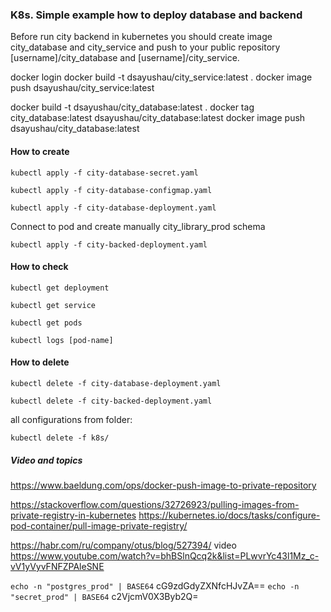 ### K8s. Simple example how to deploy database  and backend

Before run city backend in kubernetes you should create image city_database and city_service and push to your public
repository [username]/city_database and  [username]/city_service. 

docker login
docker build -t dsayushau/city_service:latest . 
docker image push dsayushau/city_service:latest

docker build -t dsayushau/city_database:latest . 
docker tag city_database:latest dsayushau/city_database:latest docker
image push dsayushau/city_database:latest

#### How to create
`kubectl apply -f city-database-secret.yaml`

`kubectl apply -f city-database-configmap.yaml`

`kubectl apply -f city-database-deployment.yaml`

Connect to pod and create manually city_library_prod schema 

`kubectl apply -f city-backed-deployment.yaml`

#### How to check

`kubectl get deployment`

`kubectl get service`

`kubectl get pods`

`kubectl logs [pod-name]`
   
#### How to delete
`kubectl delete -f city-database-deployment.yaml`

`kubectl delete -f city-backed-deployment.yaml`
                   
all configurations from folder:

`kubectl delete -f k8s/`         

##### Video and topics
https://www.baeldung.com/ops/docker-push-image-to-private-repository

https://stackoverflow.com/questions/32726923/pulling-images-from-private-registry-in-kubernetes
https://kubernetes.io/docs/tasks/configure-pod-container/pull-image-private-registry/

https://habr.com/ru/company/otus/blog/527394/
video https://www.youtube.com/watch?v=bhBSlnQcq2k&list=PLwvrYc43l1Mz_c-vV1yVyvFNFZPAleSNE

`echo -n "postgres_prod" | BASE64` cG9zdGdyZXNfcHJvZA== 
`echo -n "secret_prod" | BASE64` c2VjcmV0X3Byb2Q=
